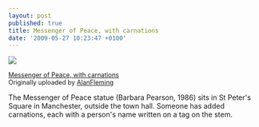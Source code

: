 ```yaml
---
layout: post
published: true
title: Messenger of Peace, with carnations
date: '2009-05-27 10:23:47 +0100'
---
```


[![](http://farm4.static.flickr.com/3566/3570029468_4b26cd8ee2_m.jpg)](http://www.flickr.com/photos/alanfleming/3570029468/ "photo sharing")  
  
<span style="font-size: 0.9em; margin-top: 0px;">[Messenger of Peace, with carnations](http://www.flickr.com/photos/alanfleming/3570029468/)  
Originally uploaded by [AlanFleming](http://www.flickr.com/people/alanfleming/)  
</span>  
  
The Messenger of Peace statue (Barbara Pearson, 1986) sits in St Peter's
Square in Manchester, outside the town hall. Someone has added
carnations, each with a person's name written on a tag on the stem.
